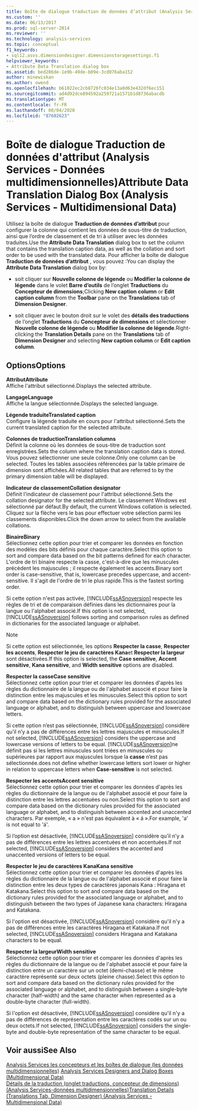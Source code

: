 ```yaml
---
title: Boîte de dialogue traduction de données d’attribut (Analysis Services-données multidimensionnelles) | Microsoft Docs
ms.custom: ''
ms.date: 06/13/2017
ms.prod: sql-server-2014
ms.reviewer: ''
ms.technology: analysis-services
ms.topic: conceptual
f1_keywords:
- sql12.asvs.dimensiondesigner.dimensionstoragesettings.f1
helpviewer_keywords:
- Attribute Data Translation dialog box
ms.assetid: bed286de-1e9b-49de-b09e-3cd076aba152
author: minewiskan
ms.author: owend
ms.openlocfilehash: b61022ec2cb8726fc034e13a0d63e432df6ec151
ms.sourcegitcommit: ad4d92dce894592a259721a1571b1d8736abacdb
ms.translationtype: MT
ms.contentlocale: fr-FR
ms.lasthandoff: 08/04/2020
ms.locfileid: "87602623"
---
```

# <a name="attribute-data-translation-dialog-box-analysis-services---multidimensional-data"></a><span data-ttu-id="06c65-102">Boîte de dialogue Traduction de données d'attribut (Analysis Services - Données multidimensionnelles)</span><span class="sxs-lookup"><span data-stu-id="06c65-102">Attribute Data Translation Dialog Box (Analysis Services - Multidimensional Data)</span></span>
  <span data-ttu-id="06c65-103">Utilisez la boîte de dialogue **Traduction de données d’attribut** pour configurer la colonne qui contient les données de sous-titre de traduction, ainsi que l’ordre de classement et de tri à utiliser avec les données traduites.</span><span class="sxs-lookup"><span data-stu-id="06c65-103">Use the **Attribute Data Translation** dialog box to set the column that contains the translation caption data, as well as the collation and sort order to be used with the translated data.</span></span> <span data-ttu-id="06c65-104">Pour afficher la boîte de dialogue **Traduction de données d’attribut** , vous pouvez :</span><span class="sxs-lookup"><span data-stu-id="06c65-104">You can display the **Attribute Data Translation** dialog box by:</span></span>  
  
-   <span data-ttu-id="06c65-105">soit cliquer sur **Nouvelle colonne de légende** ou **Modifier la colonne de légende** dans le volet **Barre d’outils** de l’onglet **Traductions** du **Concepteur de dimensions**;</span><span class="sxs-lookup"><span data-stu-id="06c65-105">Clicking **New caption column** or **Edit caption column** from the **Toolbar** pane on the **Translations** tab of **Dimension Designer**.</span></span>  
  
-   <span data-ttu-id="06c65-106">soit cliquer avec le bouton droit sur le volet des **détails des traductions** de l’onglet **Traductions** du **Concepteur de dimensions** et sélectionner **Nouvelle colonne de légende** ou **Modifier la colonne de légende**.</span><span class="sxs-lookup"><span data-stu-id="06c65-106">Right-clicking the **Translation Details** pane on the **Translations** tab of **Dimension Designer** and selecting **New caption column** or **Edit caption column**.</span></span>  
  
## <a name="options"></a><span data-ttu-id="06c65-107">Options</span><span class="sxs-lookup"><span data-stu-id="06c65-107">Options</span></span>  
 <span data-ttu-id="06c65-108">**Attribut**</span><span class="sxs-lookup"><span data-stu-id="06c65-108">**Attribute**</span></span>  
 <span data-ttu-id="06c65-109">Affiche l'attribut sélectionné.</span><span class="sxs-lookup"><span data-stu-id="06c65-109">Displays the selected attribute.</span></span>  
  
 <span data-ttu-id="06c65-110">**Langage**</span><span class="sxs-lookup"><span data-stu-id="06c65-110">**Language**</span></span>  
 <span data-ttu-id="06c65-111">Affiche la langue sélectionnée.</span><span class="sxs-lookup"><span data-stu-id="06c65-111">Displays the selected language.</span></span>  
  
 <span data-ttu-id="06c65-112">**Légende traduite**</span><span class="sxs-lookup"><span data-stu-id="06c65-112">**Translated caption**</span></span>  
 <span data-ttu-id="06c65-113">Configure la légende traduite en cours pour l'attribut sélectionné.</span><span class="sxs-lookup"><span data-stu-id="06c65-113">Sets the current translated caption for the selected attribute.</span></span>  
  
 <span data-ttu-id="06c65-114">**Colonnes de traduction**</span><span class="sxs-lookup"><span data-stu-id="06c65-114">**Translation columns**</span></span>  
 <span data-ttu-id="06c65-115">Définit la colonne où les données de sous-titre de traduction sont enregistrées.</span><span class="sxs-lookup"><span data-stu-id="06c65-115">Sets the column where the translation caption data is stored.</span></span> <span data-ttu-id="06c65-116">Vous pouvez sélectionner une seule colonne.</span><span class="sxs-lookup"><span data-stu-id="06c65-116">Only one column can be selected.</span></span> <span data-ttu-id="06c65-117">Toutes les tables associées référencées par la table primaire de dimension sont affichées.</span><span class="sxs-lookup"><span data-stu-id="06c65-117">All related tables that are referred to by the primary dimension table will be displayed.</span></span>  
  
 <span data-ttu-id="06c65-118">**Indicateur de classement**</span><span class="sxs-lookup"><span data-stu-id="06c65-118">**Collation designator**</span></span>  
 <span data-ttu-id="06c65-119">Définit l'indicateur de classement pour l'attribut sélectionné.</span><span class="sxs-lookup"><span data-stu-id="06c65-119">Sets the collation designator for the selected attribute.</span></span> <span data-ttu-id="06c65-120">Le classement Windows est sélectionné par défaut.</span><span class="sxs-lookup"><span data-stu-id="06c65-120">By default, the current Windows collation is selected.</span></span> <span data-ttu-id="06c65-121">Cliquez sur la flèche vers le bas pour effectuer votre sélection parmi les classements disponibles.</span><span class="sxs-lookup"><span data-stu-id="06c65-121">Click the down arrow to select from the available collations.</span></span>  
  
 <span data-ttu-id="06c65-122">**Binaire**</span><span class="sxs-lookup"><span data-stu-id="06c65-122">**Binary**</span></span>  
 <span data-ttu-id="06c65-123">Sélectionnez cette option pour trier et comparer les données en fonction des modèles des bits définis pour chaque caractère.</span><span class="sxs-lookup"><span data-stu-id="06c65-123">Select this option to sort and compare data based on the bit patterns defined for each character.</span></span> <span data-ttu-id="06c65-124">L'ordre de tri binaire respecte la casse, c'est-à-dire que les minuscules précèdent les majuscules ; il respecte également les accents.</span><span class="sxs-lookup"><span data-stu-id="06c65-124">Binary sort order is case-sensitive, that is, lowercase precedes uppercase, and accent-sensitive.</span></span> <span data-ttu-id="06c65-125">Il s'agit de l'ordre de tri le plus rapide.</span><span class="sxs-lookup"><span data-stu-id="06c65-125">This is the fastest sorting order.</span></span>  
  
 <span data-ttu-id="06c65-126">Si cette option n'est pas activée, [!INCLUDE[ssASnoversion](../includes/ssasnoversion-md.md)] respecte les règles de tri et de comparaison définies dans les dictionnaires pour la langue ou l'alphabet associé.</span><span class="sxs-lookup"><span data-stu-id="06c65-126">If this option is not selected, [!INCLUDE[ssASnoversion](../includes/ssasnoversion-md.md)] follows sorting and comparison rules as defined in dictionaries for the associated language or alphabet.</span></span>  
  
> [!NOTE]  
>  <span data-ttu-id="06c65-127">Si cette option est sélectionnée, les options **Respecter la casse**, **Respecter les accents**, **Respecter le jeu de caractères Kana**et **Respecter la largeur** sont désactivées.</span><span class="sxs-lookup"><span data-stu-id="06c65-127">If this option is selected, the **Case sensitive**, **Accent sensitive**, **Kana sensitive**, and **Width sensitive** options are disabled.</span></span>  
  
 <span data-ttu-id="06c65-128">**Respecter la casse**</span><span class="sxs-lookup"><span data-stu-id="06c65-128">**Case sensitive**</span></span>  
 <span data-ttu-id="06c65-129">Sélectionnez cette option pour trier et comparer les données d'après les règles du dictionnaire de la langue ou de l'alphabet associé et pour faire la distinction entre les majuscules et les minuscules.</span><span class="sxs-lookup"><span data-stu-id="06c65-129">Select this option to sort and compare data based on the dictionary rules provided for the associated language or alphabet, and to distinguish between uppercase and lowercase letters.</span></span>  
  
 <span data-ttu-id="06c65-130">Si cette option n’est pas sélectionnée, [!INCLUDE[ssASnoversion](../includes/ssasnoversion-md.md)] considère qu’il n’y a pas de différences entre les lettres majuscules et minuscules.</span><span class="sxs-lookup"><span data-stu-id="06c65-130">If not selected, [!INCLUDE[ssASnoversion](../includes/ssasnoversion-md.md)] considers the uppercase and lowercase versions of letters to be equal.</span></span> [!INCLUDE[ssASnoversion](../includes/ssasnoversion-md.md)]<span data-ttu-id="06c65-131">ne définit pas si les lettres minuscules sont triées en minuscules ou supérieures par rapport aux majuscules lorsque la **casse** n’est pas sélectionnée.</span><span class="sxs-lookup"><span data-stu-id="06c65-131">does not define whether lowercase letters sort lower or higher in relation to uppercase letters when **Case-sensitive** is not selected.</span></span>  
  
 <span data-ttu-id="06c65-132">**Respecter les accents**</span><span class="sxs-lookup"><span data-stu-id="06c65-132">**Accent sensitive**</span></span>  
 <span data-ttu-id="06c65-133">Sélectionnez cette option pour trier et comparer les données d'après les règles du dictionnaire de la langue ou de l'alphabet associé et pour faire la distinction entre les lettres accentuées ou non.</span><span class="sxs-lookup"><span data-stu-id="06c65-133">Select this option to sort and compare data based on the dictionary rules provided for the associated language or alphabet, and to distinguish between accented and unaccented characters.</span></span> <span data-ttu-id="06c65-134">Par exemple, « a » n'est pas équivalent à « á ».</span><span class="sxs-lookup"><span data-stu-id="06c65-134">For example, 'a' is not equal to 'á'.</span></span>  
  
 <span data-ttu-id="06c65-135">Si l’option est désactivée, [!INCLUDE[ssASnoversion](../includes/ssasnoversion-md.md)] considère qu’il n’y a pas de différences entre les lettres accentuées et non accentuées.</span><span class="sxs-lookup"><span data-stu-id="06c65-135">If not selected, [!INCLUDE[ssASnoversion](../includes/ssasnoversion-md.md)] considers the accented and unaccented versions of letters to be equal.</span></span>  
  
 <span data-ttu-id="06c65-136">**Respecter le jeu de caractères Kana**</span><span class="sxs-lookup"><span data-stu-id="06c65-136">**Kana sensitive**</span></span>  
 <span data-ttu-id="06c65-137">Sélectionnez cette option pour trier et comparer les données d'après les règles du dictionnaire de la langue ou de l'alphabet associé et pour faire la distinction entre les deux types de caractères japonais Kana : Hiragana et Katakana.</span><span class="sxs-lookup"><span data-stu-id="06c65-137">Select this option to sort and compare data based on the dictionary rules provided for the associated language or alphabet, and to distinguish between the two types of Japanese kana characters: Hiragana and Katakana.</span></span>  
  
 <span data-ttu-id="06c65-138">Si l'option est désactivée, [!INCLUDE[ssASnoversion](../includes/ssasnoversion-md.md)] considère qu'il n'y a pas de différences entre les caractères Hiragana et Katakana.</span><span class="sxs-lookup"><span data-stu-id="06c65-138">If not selected, [!INCLUDE[ssASnoversion](../includes/ssasnoversion-md.md)] considers Hiragana and Katakana characters to be equal.</span></span>  
  
 <span data-ttu-id="06c65-139">**Respecter la largeur**</span><span class="sxs-lookup"><span data-stu-id="06c65-139">**Width sensitive**</span></span>  
 <span data-ttu-id="06c65-140">Sélectionnez cette option pour trier et comparer les données d'après les règles du dictionnaire de la langue ou de l'alphabet associé et pour faire la distinction entre un caractère sur un octet (demi-chasse) et le même caractère représenté sur deux octets (pleine chasse).</span><span class="sxs-lookup"><span data-stu-id="06c65-140">Select this option to sort and compare data based on the dictionary rules provided for the associated language or alphabet, and to distinguish between a single-byte character (half-width) and the same character when represented as a double-byte character (full-width).</span></span>  
  
 <span data-ttu-id="06c65-141">Si l'option est désactivée, [!INCLUDE[ssASnoversion](../includes/ssasnoversion-md.md)] considère qu'il n'y a pas de différences de représentation entre les caractères codés sur un ou deux octets.</span><span class="sxs-lookup"><span data-stu-id="06c65-141">If not selected, [!INCLUDE[ssASnoversion](../includes/ssasnoversion-md.md)] considers the single-byte and double-byte representation of the same character to be equal.</span></span>  
  
## <a name="see-also"></a><span data-ttu-id="06c65-142">Voir aussi</span><span class="sxs-lookup"><span data-stu-id="06c65-142">See Also</span></span>  
 <span data-ttu-id="06c65-143">[Analysis Services les concepteurs et les boîtes de dialogue &#40;les données multidimensionnelles&#41;](analysis-services-designers-and-dialog-boxes-multidimensional-data.md) </span><span class="sxs-lookup"><span data-stu-id="06c65-143">[Analysis Services Designers and Dialog Boxes &#40;Multidimensional Data&#41;](analysis-services-designers-and-dialog-boxes-multidimensional-data.md) </span></span>  
 [<span data-ttu-id="06c65-144">Détails de la traduction &#40;onglet traductions, concepteur de dimensions&#41; &#40;Analysis Services-données multidimensionnelles&#41;</span><span class="sxs-lookup"><span data-stu-id="06c65-144">Translation Details &#40;Translations Tab, Dimension Designer&#41; &#40;Analysis Services - Multidimensional Data&#41;</span></span>](translation-details-dimension-designer-analysis-services-multidimensional-data.md)  
  
  
